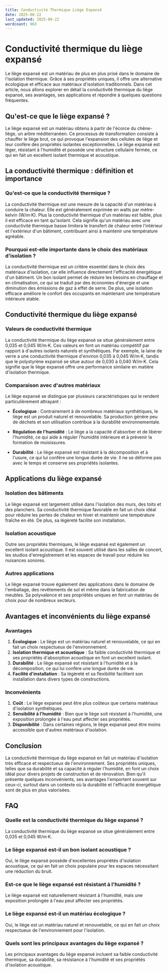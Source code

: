 ```yaml
---
title: Conductivité Thermique Liège Expansé
date: 2025-06-22
last_updated: 2025-06-22
wordcount: 963
---
```


# Conductivité thermique du liège expansé

Le liège expansé est un matériau de plus en plus prisé dans le domaine de l'isolation thermique. Grâce à ses propriétés uniques, il offre une alternative écologique et efficace aux matériaux d'isolation traditionnels. Dans cet article, nous allons explorer en détail la conductivité thermique du liège expansé, ses avantages, ses applications et répondre à quelques questions fréquentes.

## Qu'est-ce que le liège expansé ?

Le liège expansé est un matériau obtenu à partir de l'écorce du chêne-liège, un arbre méditerranéen. Ce processus de transformation consiste à chauffer le liège brut, ce qui provoque l'expansion des cellules de liège et leur confère des propriétés isolantes exceptionnelles. Le liège expansé est léger, résistant à l'humidité et possède une structure cellulaire fermée, ce qui en fait un excellent isolant thermique et acoustique.

## La conductivité thermique : définition et importance

### Qu'est-ce que la conductivité thermique ?

La conductivité thermique est une mesure de la capacité d'un matériau à conduire la chaleur. Elle est généralement exprimée en watts par mètre-kelvin (W/m·K). Plus la conductivité thermique d'un matériau est faible, plus il est efficace en tant qu'isolant. Cela signifie qu'un matériau avec une conductivité thermique basse limitera le transfert de chaleur entre l'intérieur et l'extérieur d'un bâtiment, contribuant ainsi à maintenir une température agréable.

### Pourquoi est-elle importante dans le choix des matériaux d'isolation ?

La conductivité thermique est un critère essentiel dans le choix des matériaux d'isolation, car elle influence directement l'efficacité énergétique d'un bâtiment. Un bon isolant permet de réduire les besoins en chauffage et en climatisation, ce qui se traduit par des économies d'énergie et une diminution des émissions de gaz à effet de serre. De plus, une isolation efficace améliore le confort des occupants en maintenant une température intérieure stable.

## Conductivité thermique du liège expansé

### Valeurs de conductivité thermique

La conductivité thermique du liège expansé se situe généralement entre 0,035 et 0,045 W/m·K. Ces valeurs en font un matériau compétitif par rapport à d'autres isolants naturels et synthétiques. Par exemple, la laine de verre a une conductivité thermique d'environ 0,035 à 0,045 W/m·K, tandis que le polystyrène expansé se situe autour de 0,030 à 0,040 W/m·K. Cela signifie que le liège expansé offre une performance similaire en matière d'isolation thermique.

### Comparaison avec d'autres matériaux

Le liège expansé se distingue par plusieurs caractéristiques qui le rendent particulièrement attrayant :

- **Écologique** : Contrairement à de nombreux matériaux synthétiques, le liège est un produit naturel et renouvelable. Sa production génère peu de déchets et son utilisation contribue à la durabilité environnementale.
  
- **Régulation de l'humidité** : Le liège a la capacité d'absorber et de libérer l'humidité, ce qui aide à réguler l'humidité intérieure et à prévenir la formation de moisissures.

- **Durabilité** : Le liège expansé est résistant à la décomposition et à l'usure, ce qui lui confère une longue durée de vie. Il ne se déforme pas avec le temps et conserve ses propriétés isolantes.

## Applications du liège expansé

### Isolation des bâtiments

Le liège expansé est largement utilisé dans l'isolation des murs, des toits et des planchers. Sa conductivité thermique favorable en fait un choix idéal pour réduire les pertes de chaleur en hiver et maintenir une température fraîche en été. De plus, sa légèreté facilite son installation.

### Isolation acoustique

Outre ses propriétés thermiques, le liège expansé est également un excellent isolant acoustique. Il est souvent utilisé dans les salles de concert, les studios d'enregistrement et les espaces de travail pour réduire les nuisances sonores.

### Autres applications

Le liège expansé trouve également des applications dans le domaine de l'emballage, des revêtements de sol et même dans la fabrication de meubles. Sa polyvalence et ses propriétés uniques en font un matériau de choix pour de nombreux secteurs.

## Avantages et inconvénients du liège expansé

### Avantages

1. **Écologique** : Le liège est un matériau naturel et renouvelable, ce qui en fait un choix respectueux de l'environnement.
2. **Isolation thermique et acoustique** : Sa faible conductivité thermique et ses propriétés d'absorption acoustique en font un excellent isolant.
3. **Durabilité** : Le liège expansé est résistant à l'humidité et à la décomposition, ce qui lui confère une longue durée de vie.
4. **Facilité d'installation** : Sa légèreté et sa flexibilité facilitent son installation dans divers types de constructions.

### Inconvénients

1. **Coût** : Le liège expansé peut être plus coûteux que certains matériaux d'isolation synthétiques.
2. **Sensibilité à l'humidité** : Bien que le liège soit résistant à l'humidité, une exposition prolongée à l'eau peut affecter ses propriétés.
3. **Disponibilité** : Dans certaines régions, le liège expansé peut être moins accessible que d'autres matériaux d'isolation.

## Conclusion

La conductivité thermique du liège expansé en fait un matériau d'isolation très efficace et respectueux de l'environnement. Ses propriétés uniques, telles que sa durabilité et sa capacité à réguler l'humidité, en font un choix idéal pour divers projets de construction et de rénovation. Bien qu'il présente quelques inconvénients, ses avantages l'emportent souvent sur ceux-ci, surtout dans un contexte où la durabilité et l'efficacité énergétique sont de plus en plus valorisées.

## FAQ

### Quelle est la conductivité thermique du liège expansé ?

La conductivité thermique du liège expansé se situe généralement entre 0,035 et 0,045 W/m·K.

### Le liège expansé est-il un bon isolant acoustique ?

Oui, le liège expansé possède d'excellentes propriétés d'isolation acoustique, ce qui en fait un choix populaire pour les espaces nécessitant une réduction du bruit.

### Est-ce que le liège expansé est résistant à l'humidité ?

Le liège expansé est naturellement résistant à l'humidité, mais une exposition prolongée à l'eau peut affecter ses propriétés.

### Le liège expansé est-il un matériau écologique ?

Oui, le liège est un matériau naturel et renouvelable, ce qui en fait un choix respectueux de l'environnement pour l'isolation.

### Quels sont les principaux avantages du liège expansé ?

Les principaux avantages du liège expansé incluent sa faible conductivité thermique, sa durabilité, sa résistance à l'humidité et ses propriétés d'isolation acoustique.